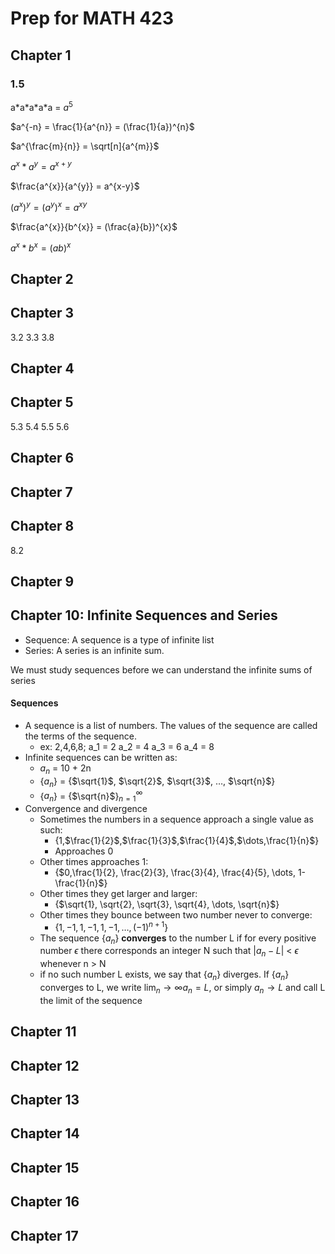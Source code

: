 # Prep for MATH 423

## Chapter 1
### 1.5
a\*a\*a\*a\*a = $a^{5}$

$a^{-n} = \frac{1}{a^{n}} = (\frac{1}{a})^{n}$

$a^{\frac{m}{n}} = \sqrt[n]{a^{m}}$

$a^{x} * a^{y} = a^{x+y}$

$\frac{a^{x}}{a^{y}} = a^{x-y}$

$(a^{x})^{y} = (a^{y})^{x} = a^{xy}$

$\frac{a^{x}}{b^{x}} = (\frac{a}{b})^{x}$

$a^{x}*b^{x} = (ab)^{x}$


## Chapter 2

## Chapter 3
3.2
3.3
3.8

## Chapter 4

## Chapter 5
5.3
5.4
5.5
5.6
## Chapter 6

## Chapter 7

## Chapter 8
8.2
## Chapter 9

## Chapter 10: Infinite Sequences and Series
- Sequence: A sequence is a type of infinite list
- Series: A series is an infinite sum.

We must study sequences before we can understand the infinite sums of series

#### Sequences
- A sequence is a list of numbers. The values of the sequence are called the terms of the sequence. 
    - ex: 2,4,6,8; a_1 = 2 a_2 = 4 a_3 = 6 a_4 = 8
- Infinite sequences can be written as:
    - $a_{n}$ = 10 + 2n
    - {$a_{n}$} = {$\sqrt{1}$, $\sqrt{2}$, $\sqrt{3}$, $\dots$, $\sqrt{n}$}
    - {$a_{n}$} = {$\sqrt{n}$}$^\infty_{n=1}$
- Convergence and divergence
    - Sometimes the numbers in a sequence approach a single value as such:
        - {1,$\frac{1}{2}$,$\frac{1}{3}$,$\frac{1}{4}$,$\dots,\frac{1}{n}$}
        - Approaches 0
    - Other times approaches 1:
        - {$0,\frac{1}{2}, \frac{2}{3}, \frac{3}{4}, \frac{4}{5}, \dots, 1-\frac{1}{n}$}
    - Other times they get larger and larger:
        - {$\sqrt{1}, \sqrt{2}, \sqrt{3}, \sqrt{4}, \dots, \sqrt{n}$}
    - Other times they bounce between two number never to converge:
        - {$1,-1,1,-1,1,-1,\dots,(-1)^{n+1}$}
    - The sequence {$a_n$} **converges** to the number L if for every positive number $\epsilon$ there corresponds an integer N such that |$a_n - L|$ < $\epsilon$ whenever n > N
    - if no such number L exists, we say that {$a_n$} diverges. If {$a_n$} converges to L, we write lim$_n \to \infty a_n = L$, or simply $a_n \to L$ and call L the limit of the sequence
    


## Chapter 11

## Chapter 12

## Chapter 13

## Chapter 14

## Chapter 15

## Chapter 16

## Chapter 17
